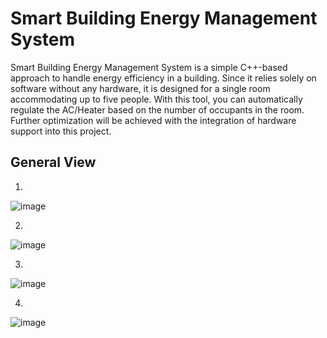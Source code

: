 # Smart Building Energy Management System

Smart Building Energy Management System is a simple C++-based approach to handle energy efficiency in a building. Since it relies solely on software without any hardware, it is designed for a single room accommodating up to five people. With this tool, you can automatically regulate the AC/Heater based on the number of occupants in the room. Further optimization will be achieved with the integration of hardware support into this project.
## General View

1. 
![image](https://github.com/S-art-stack/Project/assets/91667875/27515478-e43b-4b0b-bc2c-4c89f78e61a1)

2. 
![image](https://github.com/S-art-stack/Project/assets/91667875/69a90f41-1006-4ec8-beb9-88f868a761fa)

3. 
![image](https://github.com/S-art-stack/Project/assets/91667875/75befc5c-8160-4df1-b4ba-a3b49513e5a8)

4. 
![image](https://github.com/S-art-stack/Project/assets/91667875/53b3e590-a9ec-4f47-a71b-090c043d64f3)
